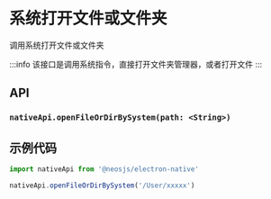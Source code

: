 # 系统打开文件或文件夹
调用系统打开文件或文件夹

:::info
该接口是调用系统指令，直接打开文件夹管理器，或者打开文件
:::

## API
### `nativeApi.openFileOrDirBySystem(path: <String>)`
### 

## 示例代码
```js
import nativeApi from '@neosjs/electron-native'

nativeApi.openFileOrDirBySystem('/User/xxxxx')
```
